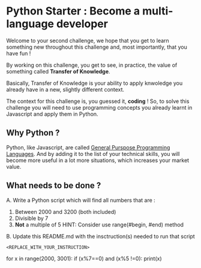 # Python Starter : Become a multi-language developer

Welcome to your second challenge, we hope that you get to learn something new throughout this challenge and, most importantly, that you have fun !

By working on this challenge, you get to see, in practice, the value of something called **Transfer of Knowledge**.

Basically, Transfer of Knowledge is your ability to apply knwoledge you already have in a new, slightly different context.

The context for this challenge is, you guessed it, **coding** ! So, to solve this challenge you will need to use programming concepts you already learnt in Javascript and apply them in Python.

## Why Python ?
Python, like Javascript, are called [General Purspose Programming Languages](https://g.co/kgs/ni2nRd). And by adding it to the list of your technical skills, you will become more useful in a lot more situations, which increases your market value.

## What needs to be done ?

A. Write a Python script which will find all numbers that are :
1. Between 2000 and 3200 (both included)
2. Divisible by 7 
3. **Not** a multiple of 5
HINT: Consider use range(#begin, #end) method

B. Update this README.md with the insctruction(s) needed to run that script
```shell
<REPLACE_WITH_YOUR_INSTRUCTION>
```
for x in range(2000, 3001):
    if (x%7==0) and (x%5 !=0):
        print(x)
